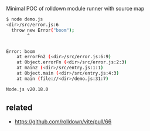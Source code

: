 Minimal POC of rolldown module runner with source map

```sh
$ node demo.js
<dir>/src/error.js:6
  throw new Error("boom");
        ^


Error: boom
    at errorFn2 (<dir>/src/error.js:6:9)
    at Object.errorFn (<dir>/src/error.js:2:3)
    at main2 (<dir>/src/entry.js:1:1)
    at Object.main (<dir>/src/entry.js:4:3)
    at main (file://<dir>/demo.js:31:7)

Node.js v20.18.0
```

## related

- https://github.com/rolldown/vite/pull/66
